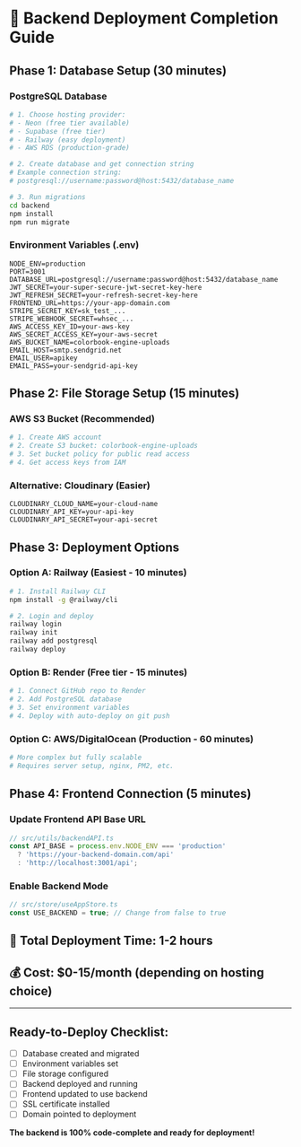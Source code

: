 # 🚀 Backend Deployment Completion Guide

## Phase 1: Database Setup (30 minutes)

### PostgreSQL Database
```bash
# 1. Choose hosting provider:
# - Neon (free tier available)
# - Supabase (free tier) 
# - Railway (easy deployment)
# - AWS RDS (production-grade)

# 2. Create database and get connection string
# Example connection string:
# postgresql://username:password@host:5432/database_name

# 3. Run migrations
cd backend
npm install
npm run migrate
```

### Environment Variables (.env)
```env
NODE_ENV=production
PORT=3001
DATABASE_URL=postgresql://username:password@host:5432/database_name
JWT_SECRET=your-super-secure-jwt-secret-key-here
JWT_REFRESH_SECRET=your-refresh-secret-key-here
FRONTEND_URL=https://your-app-domain.com
STRIPE_SECRET_KEY=sk_test_...
STRIPE_WEBHOOK_SECRET=whsec_...
AWS_ACCESS_KEY_ID=your-aws-key
AWS_SECRET_ACCESS_KEY=your-aws-secret
AWS_BUCKET_NAME=colorbook-engine-uploads
EMAIL_HOST=smtp.sendgrid.net
EMAIL_USER=apikey
EMAIL_PASS=your-sendgrid-api-key
```

## Phase 2: File Storage Setup (15 minutes)

### AWS S3 Bucket (Recommended)
```bash
# 1. Create AWS account
# 2. Create S3 bucket: colorbook-engine-uploads
# 3. Set bucket policy for public read access
# 4. Get access keys from IAM
```

### Alternative: Cloudinary (Easier)
```env
CLOUDINARY_CLOUD_NAME=your-cloud-name
CLOUDINARY_API_KEY=your-api-key
CLOUDINARY_API_SECRET=your-api-secret
```

## Phase 3: Deployment Options

### Option A: Railway (Easiest - 10 minutes)
```bash
# 1. Install Railway CLI
npm install -g @railway/cli

# 2. Login and deploy
railway login
railway init
railway add postgresql
railway deploy
```

### Option B: Render (Free tier - 15 minutes)
```bash
# 1. Connect GitHub repo to Render
# 2. Add PostgreSQL database
# 3. Set environment variables
# 4. Deploy with auto-deploy on git push
```

### Option C: AWS/DigitalOcean (Production - 60 minutes)
```bash
# More complex but fully scalable
# Requires server setup, nginx, PM2, etc.
```

## Phase 4: Frontend Connection (5 minutes)

### Update Frontend API Base URL
```typescript
// src/utils/backendAPI.ts
const API_BASE = process.env.NODE_ENV === 'production' 
  ? 'https://your-backend-domain.com/api'
  : 'http://localhost:3001/api';
```

### Enable Backend Mode
```typescript
// src/store/useAppStore.ts
const USE_BACKEND = true; // Change from false to true
```

## 🎯 Total Deployment Time: 1-2 hours
## 💰 Cost: $0-15/month (depending on hosting choice)

---

## Ready-to-Deploy Checklist:
- [ ] Database created and migrated
- [ ] Environment variables set
- [ ] File storage configured  
- [ ] Backend deployed and running
- [ ] Frontend updated to use backend
- [ ] SSL certificate installed
- [ ] Domain pointed to deployment

**The backend is 100% code-complete and ready for deployment!**